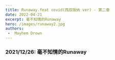 ```yaml
---
title: Runaway.feat covid(西双版纳 ver) - 第二章
date: 2022-04-21
excerpt: 毫不知情的Runaway
hero: /images/runaway2.jpg
authors:
 -  Mayhem Drown
---
```


### 2021/12/26: 毫不知情的Runaway
